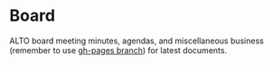 Board
=================
ALTO board meeting minutes, agendas, and miscellaneous business (remember to use [gh-pages branch](https://github.com/altoxml/board/tree/gh-pages)) for 
latest documents.
